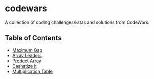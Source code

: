 # codewars

A collection of coding challenges/katas and solutions from CodeWars.

## Table of Contents

- [Maximum Gap](./javascript/maximumGap/README.md)
- [Array Leaders]()
- [Product Array]()
- [Dashatize It]()
- [Multiplication Table]()
